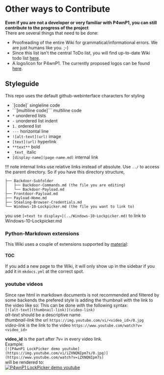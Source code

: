 # Other ways to Contribute

**Even if you are not a developer or very familiar with P4wnP1, you can still contribute to the progress of the project**  
There are several things that need to be done:
* Proofreading of the entire Wiki for grammatical/informational errors. We are just humans like you. ;-)  
* Since this list isn't the central ToDo list, you will find up-to-date Wiki todo list [here](../ToDo.md).
* A logo/icon for P4wnP1. The currently proposed logos can be found [here](Logo-Suggestions.md).

## Styleguide
This repo uses the default github-webinterface characters for styling
* \`[code]\` singleline code
* \`\`\`[multiline code]\`\`\` multiline code
* `*` unordered lists
* `-` unordered list indent
* `1.` ordered list
* `---` horizontal line
* `![alt-text](url)` image
* `[text](url)` hyperlink
* `**text**` bold
* `_text_` italic
* `[display-name](page-name.md)` internal link

!!! note
    internal links use relative links instead of absolute.
    Use `../` to access the parent directory. So if you have this directory structure,
```
├── Backdoor-Subfolder
│   ├── Backdoor-Commands.md (the file you are editing)
│   └── Backdoor-Payload.md
├── Frontdoor-Payload.md
├── Payload-Home.md
├── Stealing-Browser-Credentials.md
└── Windows-10-Lockpicker.md (the file you want to link to)
```
you use `[<text to display>](../Windows-10-Lockpicker.md)` to link to Windows-10-Lockpicker.md

### Python-Markdown extensions
This Wiki uses a couple of extensions supported by [material](https://squidfunk.github.io/mkdocs-material/):
#### TOC
If you add a new page to the Wiki, it will only show up in the sidebar if you add it in `mkdocs.yml` at the correct spot.


### youtube videos
Since raw html in markdown documents is not recommended and filtered by some backends the prefered style is adding the thumbnail with the link to the video like so:
This can be done with the following syntax:  
`[![alt-text](thumbnail-link)](video-link)`  
_alt-text_ should be a descriptive name  
_thumbnail-link_ the url   `https://img.youtube.com/vi/<video_id>/0.jpg`  
_video-link_ is the link to the video   `https://www.youtube.com/watch?v=<video_id>`

**video_id** is the part after _?v=_ in every   video link.  
Example:  
`[![P4wnP1 LockPicker demo youtube](https://img.youtube.com/vi/iZXNQNIpm7s/0.jpg)](https://www.youtube.com/watch?v=iZXNQNIpm7s)`  
will be rendered to:  
[![P4wnP1 LockPicker demo youtube](https://img.youtube.com/vi/iZXNQNIpm7s/0.jpg)](https://www.youtube.com/watch?v=iZXNQNIpm7s)
